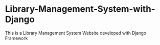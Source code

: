 # Library-Management-System-with-Django
This is a Library Management System Website developed with Django Framework 
